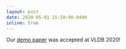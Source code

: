 ```yaml
---
layout: post
date: 2020-05-01 15:59:00-0400
inline: true
---
```


Our [demo paper](http://www.vldb.org/pvldb/vol13/p2965-karagiannis.pdf) was accepted at VLDB 2020!